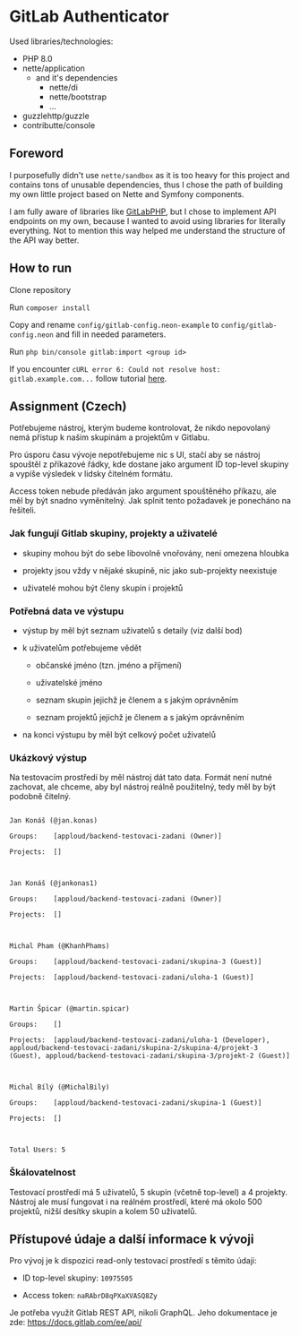 # GitLab AuthenticatorUsed libraries/technologies: - PHP 8.0 - nette/application   - and it's dependencies     - nette/di     - nette/bootstrap     - ... - guzzlehttp/guzzle - contributte/console ## ForewordI purposefully didn't use `nette/sandbox` as it is too heavy for this project and contains tons of unusable dependencies, thus I chose the path of building my own little project based on Nette and Symfony components.I am fully aware of libraries like [GitLabPHP](https://github.com/GitLabPHP/Client), but I chose to implement API endpoints on my own, because I wanted to avoid using libraries for literally everything. Not to mention this way helped me understand the structure of the API way better.## How to runClone repositoryRun `composer install`Copy and rename `config/gitlab-config.neon-example` to `config/gitlab-config.neon` and fill in needed parameters.Run `php bin/console gitlab:import <group id>`If you encounter `cURL error 6: Could not resolve host: gitlab.example.com...` follow tutorial [here](https://docs.bolt.cm/4.0/howto/curl-ca-certificates#installing-automatically-converted-ca-certificates-from-mozilla-org).## Assignment (Czech)Potřebujeme nástroj, kterým budeme kontrolovat, že nikdo nepovolaný nemá přístup k našim skupinám a projektům v Gitlabu.Pro úsporu času vývoje nepotřebujeme nic s UI, stačí aby se nástroj spouštěl z příkazové řádky, kde dostane jako argument ID top-level skupiny a vypíše výsledek v lidsky čitelném formátu.Access token nebude předáván jako argument spouštěného příkazu, ale měl by být snadno vyměnitelný. Jak splnit tento požadavek je ponecháno na řešiteli.### Jak fungují Gitlab skupiny, projekty a uživatelé- skupiny mohou být do sebe libovolně vnořovány, není omezena hloubka- projekty jsou vždy v nějaké skupině, nic jako sub-projekty neexistuje- uživatelé mohou být členy skupin i projektů### Potřebná data ve výstupu- výstup by měl být seznam uživatelů s detaily (viz další bod)- k uživatelům potřebujeme vědět    - občanské jméno (tzn. jméno a příjmení)    - uživatelské jméno    - seznam skupin jejichž je členem a s jakým oprávněním    - seznam projektů jejichž je členem a s jakým oprávněním- na konci výstupu by měl být celkový počet uživatelů### Ukázkový výstupNa testovacím prostředí by měl nástroj dát tato data. Formát není nutné zachovat, ale chceme, aby byl nástroj reálně použitelný, tedy měl by být podobně čitelný.```Jan Konáš (@jan.konas)Groups:    [apploud/backend-testovaci-zadani (Owner)]Projects:  []Jan Konáš (@jankonas1)Groups:    [apploud/backend-testovaci-zadani (Owner)]Projects:  []Michal Pham (@KhanhPhams)Groups:    [apploud/backend-testovaci-zadani/skupina-3 (Guest)]Projects:  [apploud/backend-testovaci-zadani/uloha-1 (Guest)]Martin Špicar (@martin.spicar)Groups:    []Projects:  [apploud/backend-testovaci-zadani/uloha-1 (Developer), apploud/backend-testovaci-zadani/skupina-2/skupina-4/projekt-3 (Guest), apploud/backend-testovaci-zadani/skupina-3/projekt-2 (Guest)]Michal Bílý (@MichalBily)Groups:    [apploud/backend-testovaci-zadani/skupina-1 (Guest)]Projects:  []Total Users: 5```### ŠkálovatelnostTestovací prostředí má 5 uživatelů, 5 skupin (včetně top-level) a 4 projekty. Nástroj ale musí fungovat i na reálném prostředí, které má okolo 500 projektů, nižší desítky skupin a kolem 50 uživatelů.## Přístupové údaje a další informace k vývojiPro vývoj je k dispozici read-only testovací prostředí s těmito údaji:- ID top-level skupiny: `10975505`- Access token: `naRAbrD8qPXaXVASQ8Zy`Je potřeba využít Gitlab REST API, nikoli GraphQL. Jeho dokumentace je zde: https://docs.gitlab.com/ee/api/